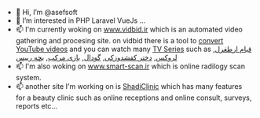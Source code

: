 - 👋 Hi, I’m @asefsoft
- 👀 I’m interested in PHP Laravel VueJs ...
- 📫 I'm currently woking on www.vidbid.ir which is an automated video gathering and procesing site.
on vidbid there is a tool to [convert YouTube videos](https://www.vidbid.ir/youtube) 
and you can watch many [TV Series](https://www.vidbid.ir/series/%D8%AA%D9%85%D8%A7%D8%B4%D8%A7%DB%8C-%D8%AC%D8%B0%D8%A7%D8%A8-%D8%AA%D8%B1%DB%8C%D9%86-%D8%B3%D8%B1%DB%8C%D8%A7%D9%84-%D9%87%D8%A7)
such as [قیام ارطغرل](https://www.vidbid.ir/series/%D9%82%DB%8C%D8%A7%D9%85-%D8%A7%D8%B1%D8%B7%D8%BA%D8%B1%D9%84), 
[لروکس](https://www.vidbid.ir/series/%D8%B3%D8%B1%DB%8C%D8%A7%D9%84-%D9%84%D8%B1%D9%88%DA%A9%D8%B3-%D9%87%D9%85%D9%87-%D8%AC%D8%A7-%D8%AA%D9%88),
[دختر کفشدوزکی](https://www.vidbid.ir/series/%D8%AF%D8%AE%D8%AA%D8%B1-%DA%A9%D9%81%D8%B4%D8%AF%D9%88%D8%B2%DA%A9%DB%8C),
[گودال](https://www.vidbid.ir/series/%D8%B3%D8%B1%DB%8C%D8%A7%D9%84-%DA%AF%D9%88%D8%AF%D8%A7%D9%84),
[بازی مرکب](https://www.vidbid.ir/series/Squid-Game-%D8%A8%D8%A7%D8%B2%DB%8C-%D9%85%D8%B1%DA%A9%D8%A8),
[بچه رییس](https://www.vidbid.ir/series/%D8%A8%DA%86%D9%87-%D8%B1%DB%8C%DB%8C%D8%B3-boss-baby)
- 📫 I'm also woking on www.smart-scan.ir which is online radilogy scan system.
- 📫 another site I'm working on is [ShadiClinic](https://support.shadiclinic.com) which has many features for a beauty clinic such as online receptions and online consult, surveys, reports etc...

<!---
asefsoft/asefsoft is a ✨ special ✨ repository because its `README.md` (this file) appears on your GitHub profile.
You can click the Preview link to take a look at your changes.
--->
